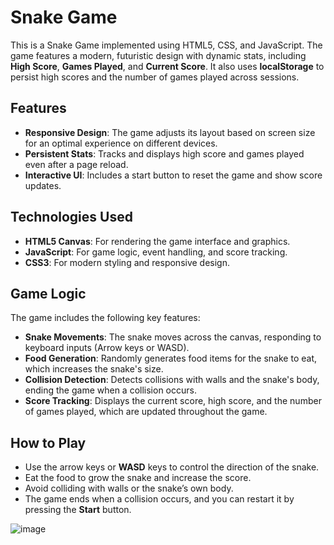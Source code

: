 # Snake Game

This is a Snake Game implemented using HTML5, CSS, and JavaScript. The game features a modern, futuristic design with dynamic stats, including **High Score**, **Games Played**, and **Current Score**. It also uses **localStorage** to persist high scores and the number of games played across sessions.

## Features
- **Responsive Design**: The game adjusts its layout based on screen size for an optimal experience on different devices.
- **Persistent Stats**: Tracks and displays high score and games played even after a page reload.
- **Interactive UI**: Includes a start button to reset the game and show score updates.

## Technologies Used
- **HTML5 Canvas**: For rendering the game interface and graphics.
- **JavaScript**: For game logic, event handling, and score tracking.
- **CSS3**: For modern styling and responsive design.

## Game Logic
The game includes the following key features:
- **Snake Movements**: The snake moves across the canvas, responding to keyboard inputs (Arrow keys or WASD).
- **Food Generation**: Randomly generates food items for the snake to eat, which increases the snake's size.
- **Collision Detection**: Detects collisions with walls and the snake's body, ending the game when a collision occurs.
- **Score Tracking**: Displays the current score, high score, and the number of games played, which are updated throughout the game.

## How to Play
- Use the arrow keys or **WASD** keys to control the direction of the snake.
- Eat the food to grow the snake and increase the score.
- Avoid colliding with walls or the snake’s own body.
- The game ends when a collision occurs, and you can restart it by pressing the **Start** button.


![image](https://github.com/user-attachments/assets/87eecf78-be3b-47a6-b609-e8f9ddc33b8f)
